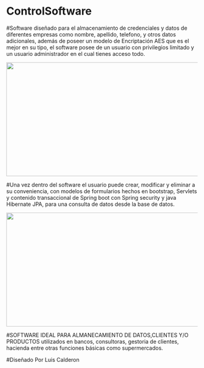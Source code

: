 # ControlSoftware

#Software diseñado para el almacenamiento de credenciales y datos de diferentes empresas como nombre, apellido, telefono, y otros datos adicionales, además de poseer un modelo de Encriptación AES que es el mejor en su tipo, el software posee de un usuario con privilegios limitado y un usuario administrador en el cual tienes acceso todo.

<img src="https://scontent.fmad8-1.fna.fbcdn.net/v/t1.15752-9/119026408_368250267537340_5662371607561170528_n.png?_nc_cat=103&_nc_sid=b96e70&_nc_ohc=K4O8QfTOpSYAX-b5KSb&_nc_ht=scontent.fmad8-1.fna&oh=152ad1cc085e92b03a92c33a43ac80a2&oe=5F7E1B42" width="700" height="300"/>


#Una vez dentro del software el usuario puede crear, modificar y eliminar a su conveniencia, con modelos de formularios hechos en bootstrap, Servlets y contenido transaccional de Spring boot con Spring security y java Hibernate JPA, para una consulta de datos desde la base de datos.


<img src="https://scontent.fmad8-1.fna.fbcdn.net/v/t1.15752-9/119005740_436932323933557_3799501769848735646_n.png?_nc_cat=107&_nc_sid=b96e70&_nc_ohc=3DLdwpV5dnQAX8PZF7B&_nc_ht=scontent.fmad8-1.fna&oh=0820cbc52c897e04476ec13fd8661552&oe=5F7E43CD" width="700" height="300"/>

#SOFTWARE IDEAL PARA ALMANECAMIENTO DE DATOS,CLIENTES Y/O PRODUCTOS utilizados en bancos, consultoras, gestoria de clientes, hacienda entre otras funciones básicas como supermercados.


#Diseñado Por Luis Calderon
